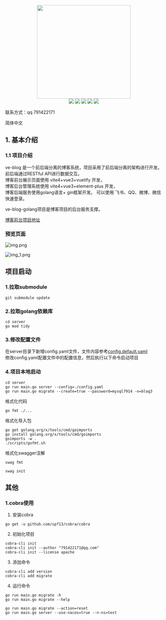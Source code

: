 
<div align=center>
<img src="https://mms1.baidu.com/it/u=2815887849,1501151317&fm=253&app=138&f=JPEG" width=300" height="300" />
</div>
<div align=center>
<img src="https://img.shields.io/badge/golang-1.20-blue"/>
<img src="https://img.shields.io/badge/gin-1.9.0-lightBlue"/>
<img src="https://img.shields.io/badge/gorm-1.24.7-red"/>
<img src="https://img.shields.io/badge/redis-9.0.2-brightgreen"/>
<img src="https://img.shields.io/badge/swagger-v1.5.3-green"/>

</div>

联系方式：qq 791422171

简体中文

## 1. 基本介绍

### 1.1 项目介绍

ve-blog 是一个前后端分离的博客系统，项目采用了前后端分离的架构进行开发。前后端通过RESTful API进行数据交互。  
博客前台展示页面使用 vite4+vue3+vuetify 开发，  
博客后台管理系统使用 vite4+vue3+element-plus 开发，  
博客后端服务使用golang语言+ gin框架开发。 可以使用 飞书、QQ、微博、微信 快速登录。


ve-blog-golang项目是博客项目的后台服务支撑。

[博客前台项目地址](https://github.com/ve-weiyi/ve-blog-vite)
 
### 预览页面
![img.png](images%2Fimg.png)

![img_1.png](images%2Fimg_1.png)
## 项目启动

### 1.拉取submodule
```shell
git submodule update
```

### 2.拉取golang依赖库
```shell
cd server
go mod tidy
```

### 3.修改配置文件

在server目录下新增config.yaml文件，文件内容参考[config.default.yaml](server%2Fconfig.default.yaml)  
修改config.yaml配置文件中的配置信息，然后执行以下命令启动项目

### 4.项目本地启动

```shell
cd server
go run main.go server --config=./config.yaml 
go run main.go migrate --create=true --password=mysql7914 -n=blog3 
```

格式化代码

```shell
go fmt ./...
```

格式化导入包

```shell
go get golang.org/x/tools/cmd/goimports
go install golang.org/x/tools/cmd/goimports
goimports -w .
./scripts/gofmt.sh
```

格式化swagger注解

```shell
swag fmt
```

```shell
swag init
```

## 其他

### 1.cobra使用

1. 安装cobra

```shell
go get -u github.com/spf13/cobra/cobra
```

2. 初始化项目

```shell
cobra-cli init
cobra-cli init --author "791422171@qq.com"
cobra-cli init --license apache
```

3. 添加命令

```shell
cobra-cli add version
cobra-cli add migrate
```

4. 运行命令

```shell
go run main.go migrate -h
go run main.go migrate --help

go run main.go migrate --action=reset
go run main.go server --use-nacos=true --n-ns=test
```

